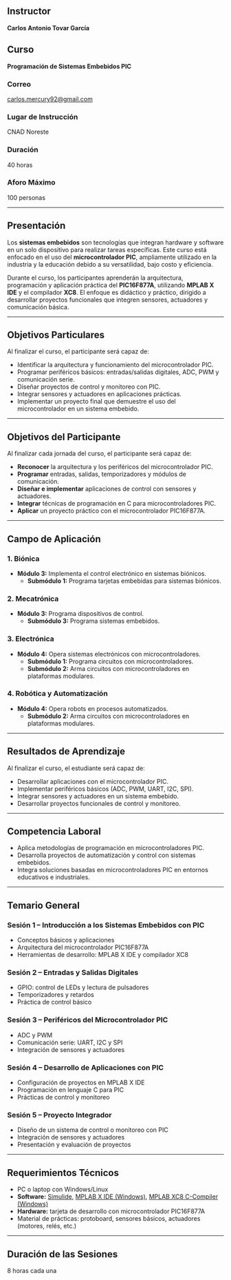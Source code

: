 ## Instructor  
**Carlos Antonio Tovar García**  

## Curso
**Programación de Sistemas Embebidos PIC**

### Correo  
[carlos.mercury92@gmail.com](mailto:carlos.mercury92@gmail.com)  

### Lugar de Instrucción  
CNAD Noreste  

### Duración  
40 horas  

### Aforo Máximo  
100 personas  

---

## Presentación  

Los **sistemas embebidos** son tecnologías que integran hardware y software en un solo dispositivo para realizar tareas específicas. Este curso está enfocado en el uso del **microcontrolador PIC**, ampliamente utilizado en la industria y la educación debido a su versatilidad, bajo costo y eficiencia.  

Durante el curso, los participantes aprenderán la arquitectura, programación y aplicación práctica del **PIC16F877A**, utilizando **MPLAB X IDE** y el compilador **XC8**. El enfoque es didáctico y práctico, dirigido a desarrollar proyectos funcionales que integren sensores, actuadores y comunicación básica.  

---

## Objetivos Particulares  

Al finalizar el curso, el participante será capaz de:  

- Identificar la arquitectura y funcionamiento del microcontrolador PIC.  
- Programar periféricos básicos: entradas/salidas digitales, ADC, PWM y comunicación serie.  
- Diseñar proyectos de control y monitoreo con PIC.  
- Integrar sensores y actuadores en aplicaciones prácticas.  
- Implementar un proyecto final que demuestre el uso del microcontrolador en un sistema embebido.  

---

## Objetivos del Participante  

Al finalizar cada jornada del curso, el participante será capaz de:  

- **Reconocer** la arquitectura y los periféricos del microcontrolador PIC.  
- **Programar** entradas, salidas, temporizadores y módulos de comunicación.  
- **Diseñar e implementar** aplicaciones de control con sensores y actuadores.  
- **Integrar** técnicas de programación en C para microcontroladores PIC.  
- **Aplicar** un proyecto práctico con el microcontrolador PIC16F877A.  

---

## Campo de Aplicación  

### 1. Biónica  
- **Módulo 3:** Implementa el control electrónico en sistemas biónicos.  
    - **Submódulo 1:** Programa tarjetas embebidas para sistemas biónicos.  

### 2. Mecatrónica  
- **Módulo 3:** Programa dispositivos de control.  
    - **Submódulo 3:** Programa sistemas embebidos.  

### 3. Electrónica  
- **Módulo 4:** Opera sistemas electrónicos con microcontroladores.  
    - **Submódulo 1:** Programa circuitos con microcontroladores.  
    - **Submódulo 2:** Arma circuitos con microcontroladores en plataformas modulares.  
 
### 4. Robótica y Automatización  
- **Módulo 4:** Opera robots en procesos automatizados.  
    - **Submódulo 2:** Arma circuitos con microcontroladores en plataformas modulares.  

---

## Resultados de Aprendizaje  

Al finalizar el curso, el estudiante será capaz de:  

- Desarrollar aplicaciones con el microcontrolador PIC.  
- Implementar periféricos básicos (ADC, PWM, UART, I2C, SPI).  
- Integrar sensores y actuadores en un sistema embebido.  
- Desarrollar proyectos funcionales de control y monitoreo.  

---

## Competencia Laboral  

- Aplica metodologías de programación en microcontroladores PIC.  
- Desarrolla proyectos de automatización y control con sistemas embebidos.  
- Integra soluciones basadas en microcontroladores PIC en entornos educativos e industriales.  

---

## Temario General  

### Sesión 1 – Introducción a los Sistemas Embebidos con PIC  
- Conceptos básicos y aplicaciones  
- Arquitectura del microcontrolador PIC16F877A  
- Herramientas de desarrollo: MPLAB X IDE y compilador XC8  

### Sesión 2 – Entradas y Salidas Digitales  
- GPIO: control de LEDs y lectura de pulsadores  
- Temporizadores y retardos  
- Práctica de control básico  

### Sesión 3 – Periféricos del Microcontrolador PIC  
- ADC y PWM  
- Comunicación serie: UART, I2C y SPI  
- Integración de sensores y actuadores  

### Sesión 4 – Desarrollo de Aplicaciones con PIC  
- Configuración de proyectos en MPLAB X IDE  
- Programación en lenguaje C para PIC  
- Prácticas de control y monitoreo  

### Sesión 5 – Proyecto Integrador  
- Diseño de un sistema de control o monitoreo con PIC  
- Integración de sensores y actuadores  
- Presentación y evaluación de proyectos  

---

## Requerimientos Técnicos  

- PC o laptop con Windows/Linux  
- **Software:** [Simulide](https://simulide.com/p/download110/), [MPLAB X IDE (Windows)](https://www.microchip.com/en-us/tools-resources/develop/mplab-x-ide#tabs), [MPLAB XC8 C-Compiler (Windows)](https://www.microchip.com/en-us/tools-resources/develop/mplab-xc-compilers/xc8)  
- **Hardware:** tarjeta de desarrollo con microcontrolador PIC16F877A  
- Material de prácticas: protoboard, sensores básicos, actuadores (motores, relés, etc.)  

---

## Duración de las Sesiones  
8 horas cada una  

